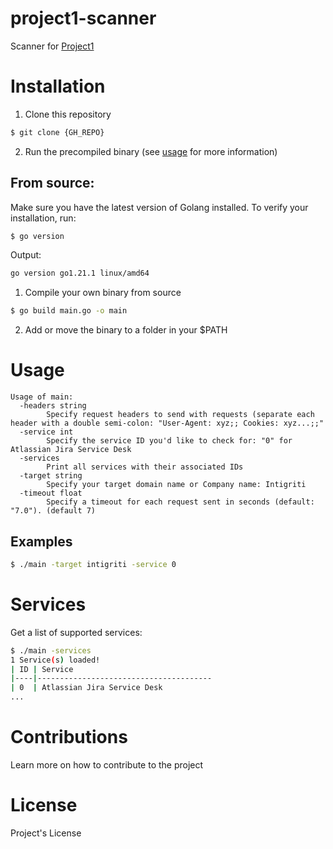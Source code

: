 # project1-scanner

Scanner for [Project1](#)

# Installation

1. Clone this repository
```bash
$ git clone {GH_REPO}
```

2. Run the precompiled binary (see [usage](#Usage) for more information)

## From source:
Make sure you have the latest version of Golang installed. To verify your installation, run:

```bash
$ go version
```

Output:

```bash
go version go1.21.1 linux/amd64
```

1. Compile your own binary from source
```bash
$ go build main.go -o main
```

2. Add or move the binary to a folder in your $PATH

# Usage
```
Usage of main:
  -headers string
    	Specify request headers to send with requests (separate each header with a double semi-colon: "User-Agent: xyz;; Cookies: xyz...;;"
  -service int
    	Specify the service ID you'd like to check for: "0" for Atlassian Jira Service Desk
  -services
    	Print all services with their associated IDs
  -target string
    	Specify your target domain name or Company name: Intigriti
  -timeout float
    	Specify a timeout for each request sent in seconds (default: "7.0"). (default 7)
```

## Examples

```bash
$ ./main -target intigriti -service 0
```

# Services
Get a list of supported services:

```bash
$ ./main -services
1 Service(s) loaded!
| ID | Service                               
|----|---------------------------------------
| 0  | Atlassian Jira Service Desk
...
```

# Contributions
Learn more on how to contribute to the project

# License
Project's License

